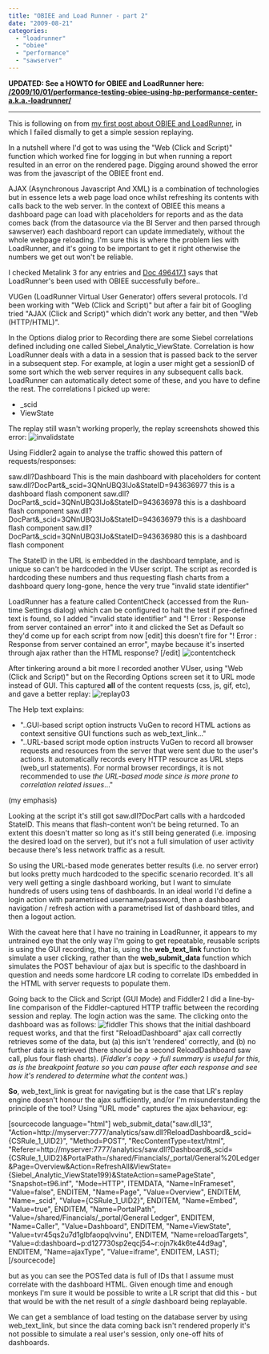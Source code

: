 ```yaml
---
title: "OBIEE and Load Runner - part 2"
date: "2009-08-21"
categories: 
  - "loadrunner"
  - "obiee"
  - "performance"
  - "sawserver"
---
```


**UPDATED: See a HOWTO for OBIEE and LoadRunner here: [/2009/10/01/performance-testing-obiee-using-hp-performance-center-a.k.a.-loadrunner/](/2009/10/01/performance-testing-obiee-using-hp-performance-center-a.k.a.-loadrunner/)**

* * *

This is following on from [my first post about OBIEE and LoadRunner](/2009/08/19/obiee-and-load-runner-part-1/), in which I failed dismally to get a simple session replaying.

In a nutshell where I'd got to was using the "Web (Click and Script)" function which worked fine for logging in but when running a report resulted in an error on the rendered page. Digging around showed the error was from the javascript of the OBIEE front end.

AJAX (Asynchronous Javascript And XML) is a combination of technologies but in essence lets a web page load once whilst refreshing its contents with calls back to the web server. In the context of OBIEE this means a dashboard page can load with placeholders for reports and as the data comes back (from the datasource via the BI Server and then parsed through sawserver) each dashboard report can update immediately, without the whole webpage reloading. I'm sure this is where the problem lies with LoadRunner, and it's going to be important to get it right otherwise the numbers we get out won't be reliable.

I checked Metalink 3 for any entries and [Doc 496417.1](https://metalink3.oracle.com/od/faces/secure/km/DocumentDisplay.jspx?id=496417.1) says that LoadRunner's been used with OBIEE successfully before..

VUGen (LoadRunner Virtual User Generator) offers several protocols. I'd been working with "Web (Click and Script)" but after a fair bit of Googling tried "AJAX (Click and Script)" which didn't work any better, and then "Web (HTTP/HTML)".

In the Options dialog prior to Recording there are some Siebel correlations defined including one called Siebel\_Analytic\_ViewState. Correlation is how LoadRunner deals with a data in a session that is passed back to the server in a subsequent step. For example, at login a user might get a sessionID of some sort which the web server requires in any subsequent calls back. LoadRunner can automatically detect some of these, and you have to define the rest. The correlations I picked up were:

- \_scid
- ViewState

The replay still wasn't working properly, the replay screenshots showed this error: ![invalidstate](/images/rnm1978/invalidstate.png "invalidstate")

Using Fiddler2 again to analyse the traffic showed this pattern of requests/responses:

saw.dll?Dashboard This is the main dashboard with placeholders for content saw.dll?DocPart&\_scid=3QNnUBQ3IJo&StateID=943636977 this is a dashboard flash component saw.dll?DocPart&\_scid=3QNnUBQ3IJo&StateID=943636978 this is a dashboard flash component saw.dll?DocPart&\_scid=3QNnUBQ3IJo&StateID=943636979 this is a dashboard flash component saw.dll?DocPart&\_scid=3QNnUBQ3IJo&StateID=943636980 this is a dashboard flash component

The StateID in the URL is embedded in the dashboard template, and is unique so can't be hardcoded in the VUser script. The script as recorded is hardcoding these numbers and thus requesting flash charts from a dashboard query long-gone, hence the very true "invalid state identifier"

LoadRunner has a feature called ContentCheck (accessed from the Run-time Settings dialog) which can be configured to halt the test if pre-defined text is found, so I added "invalid state identifier" and "! Error : Response from server contained an error" into it and clicked the Set as Default so they'd come up for each script from now \[edit\] this doesn't fire for "! Error : Response from server contained an error", maybe because it's inserted through ajax rather than the HTML response? \[/edit\] ![contentcheck](/images/rnm1978/contentcheck.png "contentcheck")

After tinkering around a bit more I recorded another VUser, using "Web (Click and Script)" but on the Recording Options screen set it to URL mode instead of GUI. This captured **all** of the content requests (css, js, gif, etc), and gave a better replay: ![replay03](/images/rnm1978/replay03.png "replay03")

The Help text explains:

- "..GUI-based script option instructs VuGen to record HTML actions as context sensitive GUI functions such as web\_text\_link..."
- "..URL-based script mode option instructs VuGen to record all browser requests and resources from the server that were sent due to the user's actions. It automatically records every HTTP resource as URL steps (web\_url statements). For normal browser recordings, it is not recommended to use _the URL-based mode since is more prone to correlation related issues_..."

(my emphasis)

Looking at the script it's still got saw.dll?DocPart calls with a hardcoded StateID. This means that flash-content won't be being returned. To an extent this doesn't matter so long as it's still being generated (i.e. imposing the desired load on the server), but it's not a full simulation of user activity because there's less network traffic as a result.

So using the URL-based mode generates better results (i.e. no server error) but looks pretty much hardcoded to the specific scenario recorded. It's all very well getting a single dashboard working, but I want to simulate hundreds of users using tens of dashboards. In an ideal world I'd define a login action with parametrised username/password, then a dashboard navigation / refresh action with a parametrised list of dashboard titles, and then a logout action.

With the caveat here that I have no training in LoadRunner, it appears to my untrained eye that the only way I'm going to get repeatable, reusable scripts is using the GUI recording, that is, using the **web\_text\_link** function to simulate a user clicking, rather than the **web\_submit\_data** function which simulates the POST behaviour of ajax but is specific to the dashboard in question and needs some hardcore LR coding to correlate IDs embedded in the HTML with server requests to populate them.

Going back to the Click and Script (GUI Mode) and Fiddler2 I did a line-by-line comparison of the Fiddler-captured HTTP traffic between the recording session and replay. The login action was the same. The clicking onto the dashboard was as follows: ![fiddler](/images/rnm1978/fiddler.png "fiddler") This shows that the initial dashboard request works, and that the first "ReloadDashboard" ajax call correctly retrieves some of the data, but (a) this isn't 'rendered' correctly, and (b) no further data is retrieved (there should be a second ReloadDashboard saw call, plus four flash charts). (_Fiddler's copy -> full summary is useful for this, as is the breakpoint feature so you can pause after each response and see how it's rendered to determine what the content was._)

**So**, web\_text\_link is great for navigating but is the case that LR's replay engine doesn't honour the ajax sufficiently, and/or I'm misunderstanding the principle of the tool? Using "URL mode" captures the ajax behaviour, eg:

\[sourcecode language="html"\] web\_submit\_data("saw.dll\_13", "Action=http://myserver:7777/analytics/saw.dll?ReloadDashboard&\_scid={CSRule\_1\_UID2}", "Method=POST", "RecContentType=text/html", "Referer=http://myserver:7777/analytics/saw.dll?Dashboard&\_scid={CSRule\_1\_UID2}&PortalPath=/shared/Financials/\_portal/General%20Ledger&Page=Overview&Action=RefreshAll&ViewState={Siebel\_Analytic\_ViewState199}&StateAction=samePageState", "Snapshot=t96.inf", "Mode=HTTP", ITEMDATA, "Name=InFrameset", "Value=false", ENDITEM, "Name=Page", "Value=Overview", ENDITEM, "Name=\_scid", "Value={CSRule\_1\_UID2}", ENDITEM, "Name=Embed", "Value=true", ENDITEM, "Name=PortalPath", "Value=/shared/Financials/\_portal/General Ledger", ENDITEM, "Name=Caller", "Value=Dashboard", ENDITEM, "Name=ViewState", "Value=tvr45qs2u7d1glbfaopqlvvinu", ENDITEM, "Name=reloadTargets", "Value=d:dashboard~p:d127730sp2eqcj54~r:ojn7k4k6te44d9ag", ENDITEM, "Name=ajaxType", "Value=iframe", ENDITEM, LAST); \[/sourcecode\]

but as you can see the POSTed data is full of IDs that I assume must correlate with the dashboard HTML. Given enough time and enough monkeys I'm sure it would be possible to write a LR script that did this - but that would be with the net result of a _single_ dashboard being replayable.

We can get a semblance of load testing on the database server by using web\_text\_link, but since the data coming back isn't rendered properly it's not possible to simulate a real user's session, only one-off hits of dashboards.
